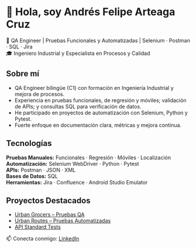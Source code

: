 # 👋 Hola, soy Andrés Felipe Arteaga Cruz  
🎯 QA Engineer | Pruebas Funcionales y Automatizadas | Selenium · Postman · SQL · Jira  
🎓 Ingeniero Industrial y Especialista en Procesos y Calidad  

## Sobre mí
- QA Engineer bilingüe (C1) con formación en Ingeniería Industrial y mejora de procesos.  
- Experiencia en pruebas funcionales, de regresión y móviles; validación de APIs; y consultas SQL para verificación de datos.  
- He participado en proyectos de automatización con Selenium, Python y Pytest.  
- Fuerte enfoque en documentación clara, métricas y mejora continua.  

## Tecnologías
**Pruebas Manuales:** Funcionales · Regresión · Móviles · Localización  
**Automatización:** Selenium WebDriver · Python · Pytest  
**APIs:** Postman · JSON · XML  
**Bases de Datos:** SQL  
**Herramientas:** Jira · Confluence · Android Studio Emulator  

## Proyectos Destacados
- [Urban Grocers – Pruebas QA](https://github.com/Andrewart2025/qa-project-Urban-Grocers-app-es)  
- [Urban Routes – Pruebas Automatizadas](https://github.com/Andrewart2025/qa-project-Urban-Routes-es)  
- [API Standard Tests](https://github.com/Andrewart2025/api_stand_tests)  

📫 Conecta conmigo: [LinkedIn](https://www.linkedin.com/in/andrés-felipe-arteaga-cruz-495b27122/)  
